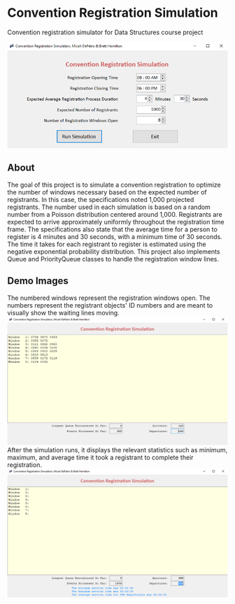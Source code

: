 # Convention Registration Simulation
Convention registration simulator for Data Structures course project

![Menu](images/Registration_Menu.PNG)

## About
The goal of this project is to simulate a convention registration to optimize the number of windows necessary based on the expected number of registrants. In this case, the specifications noted 1,000 projected registrants. The number used in each simulation is based on a random number from a Poisson distribution centered around 1,000. Registrants are expected to arrive approximately uniformly throughout the registration time frame. The specifications also state that the average time for a person to register is 4 minutes and 30 seconds, with a minimum time of 30 seconds. The time it takes for each registrant to register is estimated using the negative exponential probability distribution. This project also implements Queue and PriorityQueue classes to handle the registration window lines.

## Demo Images
The numbered windows represent the registration windows open. The numbers represent the registrant objects' ID numbers and are meant to visually show the waiting lines moving.
![In-Progress](images/Registraion_InProgress.PNG)
After the simulation runs, it displays the relevant statistics such as minimum, maximum, and average time it took a registrant to complete their registration.
![End](images/Registration_End.PNG)
